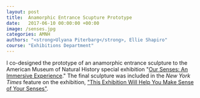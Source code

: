 ```yaml
---
layout: post
title:  Anamorphic Entrance Scupture Prototype
date:   2017-06-10 00:00:00 +00:00
image: /senses.jpg
categories: AMNH
authors: "<strong>Ulyana Piterbarg</strong>, Ellie Shapiro"
course: "Exhibitions Department"
---
```

I co-designed the prototype of an anamorphic entrance sculpture to the American Museum of Natural History special exhibition "<a href="https://www.amnh.org/exhibitions/our-senses-an-immersive-experience">Our Senses: An Immersive Experience</a>." The final sculpture was included in the <em>New York Times</em> feature on the exhibition, <a href="https://www.nytimes.com/2017/11/23/arts/design/our-senses-exhibition-american-museum-of-natural-history.html">"This Exhibition Will Help You Make Sense of Your Senses"</a>.